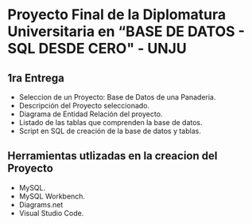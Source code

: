# Proyecto Final de la Diplomatura Universitaria en “BASE DE DATOS - SQL DESDE CERO" - UNJU

## 1ra Entrega

- Seleccion de un Proyecto: Base de Datos de una Panaderia.
- Descripción del Proyecto seleccionado.
- Diagrama de Entidad Relación del proyecto.
- Listado de las tablas que comprenden la base de datos.
- Script en SQL de creación de la base de datos y tablas.


## Herramientas utlizadas en la creacion del Proyecto
- MySQL.
- MySQL Workbench.
- Diagrams.net
- Visual Studio Code.